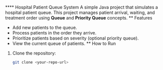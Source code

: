 **** Hospital Patient Queue System
A simple Java project that simulates a hospital patient queue. This project manages patient arrival, waiting, and treatment order using **Queue** and **Priority Queue** concepts.
** Features
- Add new patients to the queue.
- Process patients in the order they arrive.
- Prioritize patients based on severity (optional priority queue).
- View the current queue of patients.
** How to Run
1. Clone the repository:
   ```bash
   git clone <your-repo-url>
